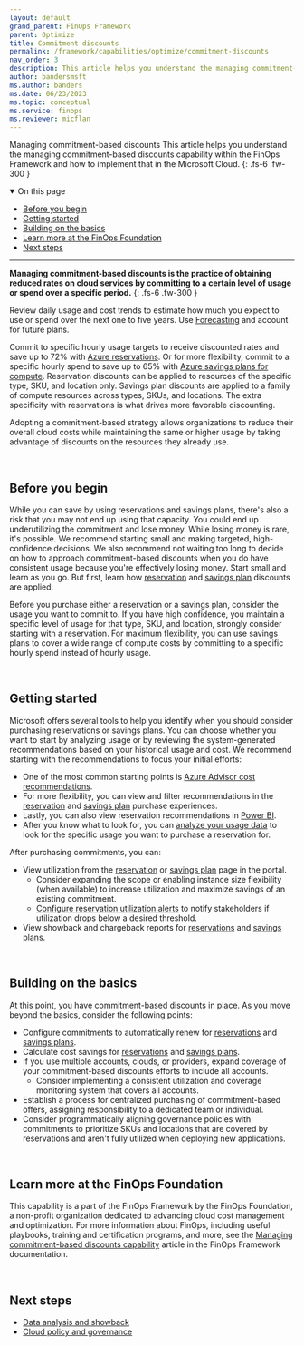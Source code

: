 ```yaml
---
layout: default
grand_parent: FinOps Framework
parent: Optimize
title: Commitment discounts
permalink: /framework/capabilities/optimize/commitment-discounts
nav_order: 3
description: This article helps you understand the managing commitment-based discounts capability within the FinOps Framework and how to implement that in the Microsoft Cloud.
author: bandersmsft
ms.author: banders
ms.date: 06/23/2023
ms.topic: conceptual
ms.service: finops
ms.reviewer: micflan
---
```


<span class="fs-9 d-block mb-4">Managing commitment-based discounts</span>
This article helps you understand the managing commitment-based discounts capability within the FinOps Framework and how to implement that in the Microsoft Cloud.
{: .fs-6 .fw-300 }

<details open markdown="1">
    <summary class="fs-2 text-uppercase">On this page</summary>

- [Before you begin](#before-you-begin)
- [Getting started](#getting-started)
- [Building on the basics](#building-on-the-basics)
- [Learn more at the FinOps Foundation](#learn-more-at-the-finops-foundation)
- [Next steps](#next-steps)

</details>

---

<a name="definition"></a>
**Managing commitment-based discounts is the practice of obtaining reduced rates on cloud services by committing to a certain level of usage or spend over a specific period.**
{: .fs-6 .fw-300 }

Review daily usage and cost trends to estimate how much you expect to use or spend over the next one to five years. Use [Forecasting](../quantify/forecasting.md) and account for future plans.

Commit to specific hourly usage targets to receive discounted rates and save up to 72% with [Azure reservations](https://learn.microsoft.com/azure/cost-management-billing/reservations/save-compute-costs-reservations.md). Or for more flexibility, commit to a specific hourly spend to save up to 65% with [Azure savings plans for compute](https://learn.microsoft.com/azure/cost-management-billing/savings-plan/savings-plan-compute-overview.md). Reservation discounts can be applied to resources of the specific type, SKU, and location only. Savings plan discounts are applied to a family of compute resources across types, SKUs, and locations. The extra specificity with reservations is what drives more favorable discounting.

Adopting a commitment-based strategy allows organizations to reduce their overall cloud costs while maintaining the same or higher usage by taking advantage of discounts on the resources they already use.

<br>

## Before you begin

While you can save by using reservations and savings plans, there's also a risk that you may not end up using that capacity. You could end up underutilizing the commitment and lose money. While losing money is rare, it's possible. We recommend starting small and making targeted, high-confidence decisions. We also recommend not waiting too long to decide on how to approach commitment-based discounts when you do have consistent usage because you're effectively losing money. Start small and learn as you go. But first, learn how [reservation](https://learn.microsoft.com/azure/cost-management-billing/reservations/reservation-discount-application.md) and [savings plan](https://learn.microsoft.com/azure/cost-management-billing/savings-plan/discount-application.md) discounts are applied.

Before you purchase either a reservation or a savings plan, consider the usage you want to commit to. If you have high confidence, you maintain a specific level of usage for that type, SKU, and location, strongly consider starting with a reservation. For maximum flexibility, you can use savings plans to cover a wide range of compute costs by committing to a specific hourly spend instead of hourly usage.

<br>

## Getting started

Microsoft offers several tools to help you identify when you should consider purchasing reservations or savings plans. You can choose whether you want to start by analyzing usage or by reviewing the system-generated recommendations based on your historical usage and cost. We recommend starting with the recommendations to focus your initial efforts:

- One of the most common starting points is [Azure Advisor cost recommendations](https://learn.microsoft.com/azure///learn.microsoft.com/azure/advisor/advisor-reference-cost-recommendations.md).
- For more flexibility, you can view and filter recommendations in the [reservation](https://learn.microsoft.com/azure/cost-management-billing/reservations/reserved-instance-purchase-recommendations.md) and [savings plan](https://learn.microsoft.com/azure/cost-management-billing/savings-plan/purchase-recommendations.md#purchase-recommendations-in-the-azure-portal) purchase experiences.
- Lastly, you can also view reservation recommendations in [Power BI](/power-bi/connect-data/desktop-connect-azure-cost-management).
- After you know what to look for, you can [analyze your usage data](https://learn.microsoft.com/azure/cost-management-billing/reservations/determine-reservation-purchase.md#analyze-usage-data) to look for the specific usage you want to purchase a reservation for.

After purchasing commitments, you can:

- View utilization from the [reservation](https://learn.microsoft.com/azure/cost-management-billing/reservations/reservation-utilization.md) or [savings plan](https://learn.microsoft.com/azure/cost-management-billing/savings-plan/view-utilization.md) page in the portal.
  - Consider expanding the scope or enabling instance size flexibility (when available) to increase utilization and maximize savings of an existing commitment.
  - [Configure reservation utilization alerts](https://learn.microsoft.com/azure/cost-management-billing/costs/reservation-utilization-alerts.md) to notify stakeholders if utilization drops below a desired threshold.
- View showback and chargeback reports for [reservations](https://learn.microsoft.com/azure/cost-management-billing/reservations/charge-back-usage.md) and [savings plans](https://learn.microsoft.com/azure/cost-management-billing/savings-plan/charge-back-costs.md).

<br>

## Building on the basics

At this point, you have commitment-based discounts in place. As you move beyond the basics, consider the following points:

- Configure commitments to automatically renew for [reservations](https://learn.microsoft.com/azure/cost-management-billing/reservations/reservation-renew.md) and [savings plans](https://learn.microsoft.com/azure/cost-management-billing/savings-plan/renew-savings-plan.md).
- Calculate cost savings for [reservations](https://learn.microsoft.com/azure/cost-management-billing/reservations/calculate-ea-reservations-savings.md) and [savings plans](https://learn.microsoft.com/azure/cost-management-billing/savings-plan/calculate-ea-savings-plan-savings.md).
- If you use multiple accounts, clouds, or providers, expand coverage of your commitment-based discounts efforts to include all accounts.
  - Consider implementing a consistent utilization and coverage monitoring system that covers all accounts.
- Establish a process for centralized purchasing of commitment-based offers, assigning responsibility to a dedicated team or individual.
- Consider programmatically aligning governance policies with commitments to prioritize SKUs and locations that are covered by reservations and aren't fully utilized when deploying new applications.

<br>

## Learn more at the FinOps Foundation

This capability is a part of the FinOps Framework by the FinOps Foundation, a non-profit organization dedicated to advancing cloud cost management and optimization. For more information about FinOps, including useful playbooks, training and certification programs, and more, see the [Managing commitment-based discounts capability](https://www.finops.org/framework/capabilities/manage-commitment-based-discounts/) article in the FinOps Framework documentation.

<br>

## Next steps

- [Data analysis and showback](../understand/reporting.md)
- [Cloud policy and governance](../manage/policy.md)

<br>
